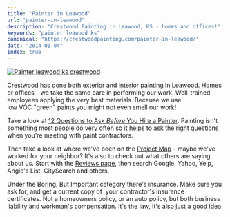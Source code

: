 ```yaml
---
title: "Painter in Leawood"
url: "painter-in-leawood"
description: "Crestwood Painting in Leawood, KS - homes and offices!"
keywords: "painter leawood ks"
canonical: "https://crestwoodpainting.com/painter-in-leawood/"
date: "2014-01-04"
index: true
---
```


[![Painter leawood ks crestwood](/images/Leawood2.jpg)](/images/Leawood2.jpg)

Crestwood has done both exterior and interior painting in Leawood. Homes or offices - we take the same care in performing our work. Well-trained employees applying the very best materials. Because we use low VOC "green" paints you might not even smell our work!

Take a look at [12 Questions to Ask _Before_ You Hire a Painter](/12-questions-ask-painter/ "12 Questions to Ask Before You Hire a Painter"). Painting isn't something most people do very often so it helps to ask the right questions when you're meeting with paint contractors.

Then take a look at where we've been on the [Project Map](/map/ "Project Map") - maybe we've worked for your neighbor? It's also to check out what others are saying about us. Start with the [Reviews page](/reviews/ "Online Reviews – Painters in Kansas City"), then search Google, Yahoo, Yelp, Angie's List, CitySearch and others.

Under the Boring, But Important category there's insurance. Make sure you ask for, and get a current copy of  your contractor's insurance certificates. Not a homeowners policy, or an auto policy, but both business liability and workman's compensation. It's the law, it's also just a good idea.
